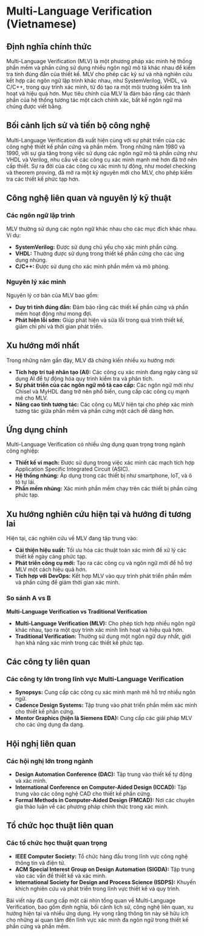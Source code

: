 # Multi-Language Verification (Vietnamese)

## Định nghĩa chính thức

Multi-Language Verification (MLV) là một phương pháp xác minh hệ thống phần mềm và phần cứng sử dụng nhiều ngôn ngữ mô tả khác nhau để kiểm tra tính đúng đắn của thiết kế. MLV cho phép các kỹ sư và nhà nghiên cứu kết hợp các ngôn ngữ lập trình khác nhau, như SystemVerilog, VHDL, và C/C++, trong quy trình xác minh, từ đó tạo ra một môi trường kiểm tra linh hoạt và hiệu quả hơn. Mục tiêu chính của MLV là đảm bảo rằng các thành phần của hệ thống tương tác một cách chính xác, bất kể ngôn ngữ mà chúng được viết bằng.

## Bối cảnh lịch sử và tiến bộ công nghệ

Multi-Language Verification đã xuất hiện cùng với sự phát triển của các công nghệ thiết kế phần cứng và phần mềm. Trong những năm 1980 và 1990, với sự gia tăng trong việc sử dụng các ngôn ngữ mô tả phần cứng như VHDL và Verilog, nhu cầu về các công cụ xác minh mạnh mẽ hơn đã trở nên cấp thiết. Sự ra đời của các công cụ xác minh tự động, như model checking và theorem proving, đã mở ra một kỷ nguyên mới cho MLV, cho phép kiểm tra các thiết kế phức tạp hơn.

## Công nghệ liên quan và nguyên lý kỹ thuật

### Các ngôn ngữ lập trình

MLV thường sử dụng các ngôn ngữ khác nhau cho các mục đích khác nhau. Ví dụ:

- **SystemVerilog:** Được sử dụng chủ yếu cho xác minh phần cứng.
- **VHDL:** Thường được sử dụng trong thiết kế phần cứng cho các ứng dụng nhúng.
- **C/C++:** Được sử dụng cho xác minh phần mềm và mô phỏng.

### Nguyên lý xác minh

Nguyên lý cơ bản của MLV bao gồm:

- **Duy trì tính đúng đắn:** Đảm bảo rằng các thiết kế phần cứng và phần mềm hoạt động như mong đợi.
- **Phát hiện lỗi sớm:** Giúp phát hiện và sửa lỗi trong quá trình thiết kế, giảm chi phí và thời gian phát triển.

## Xu hướng mới nhất

Trong những năm gần đây, MLV đã chứng kiến nhiều xu hướng mới:

- **Tích hợp trí tuệ nhân tạo (AI):** Các công cụ xác minh đang ngày càng sử dụng AI để tự động hóa quy trình kiểm tra và phân tích.
- **Sự phát triển của các ngôn ngữ mô tả cao cấp:** Các ngôn ngữ mới như Chisel và MyHDL đang trở nên phổ biến, cung cấp các công cụ mạnh mẽ cho MLV.
- **Nâng cao tính tương tác:** Các công cụ MLV hiện tại cho phép xác minh tương tác giữa phần mềm và phần cứng một cách dễ dàng hơn.

## Ứng dụng chính

Multi-Language Verification có nhiều ứng dụng quan trọng trong ngành công nghiệp:

- **Thiết kế vi mạch:** Được sử dụng trong việc xác minh các mạch tích hợp Application Specific Integrated Circuit (ASIC).
- **Hệ thống nhúng:** Áp dụng trong các thiết bị như smartphone, IoT, và ô tô tự lái.
- **Phần mềm nhúng:** Xác minh phần mềm chạy trên các thiết bị phần cứng phức tạp.

## Xu hướng nghiên cứu hiện tại và hướng đi tương lai

Hiện tại, các nghiên cứu về MLV đang tập trung vào:

- **Cải thiện hiệu suất:** Tối ưu hóa các thuật toán xác minh để xử lý các thiết kế ngày càng phức tạp.
- **Phát triển công cụ mới:** Tạo ra các công cụ và ngôn ngữ mới để hỗ trợ MLV một cách hiệu quả hơn.
- **Tích hợp với DevOps:** Kết hợp MLV vào quy trình phát triển phần mềm và phần cứng để giảm thời gian xác minh.

### So sánh A vs B

**Multi-Language Verification vs Traditional Verification**

- **Multi-Language Verification (MLV):** Cho phép tích hợp nhiều ngôn ngữ khác nhau, tạo ra một quy trình xác minh linh hoạt và hiệu quả hơn.
- **Traditional Verification:** Thường sử dụng một ngôn ngữ duy nhất, giới hạn khả năng xác minh trong các thiết kế phức tạp.

## Các công ty liên quan

### Các công ty lớn trong lĩnh vực Multi-Language Verification

- **Synopsys:** Cung cấp các công cụ xác minh mạnh mẽ hỗ trợ nhiều ngôn ngữ.
- **Cadence Design Systems:** Tập trung vào phát triển phần mềm xác minh cho thiết kế phần cứng.
- **Mentor Graphics (hiện là Siemens EDA):** Cung cấp các giải pháp MLV cho các ứng dụng đa dạng.

## Hội nghị liên quan

### Các hội nghị lớn trong ngành

- **Design Automation Conference (DAC):** Tập trung vào thiết kế tự động và xác minh.
- **International Conference on Computer-Aided Design (ICCAD):** Tập trung vào các công nghệ CAD cho thiết kế phần cứng.
- **Formal Methods in Computer-Aided Design (FMCAD):** Nơi các chuyên gia thảo luận về các phương pháp chính thức trong xác minh.

## Tổ chức học thuật liên quan

### Các tổ chức học thuật quan trọng

- **IEEE Computer Society:** Tổ chức hàng đầu trong lĩnh vực công nghệ thông tin và điện tử.
- **ACM Special Interest Group on Design Automation (SIGDA):** Tập trung vào các vấn đề thiết kế và xác minh.
- **International Society for Design and Process Science (ISDPS):** Khuyến khích nghiên cứu và phát triển trong lĩnh vực thiết kế và quy trình.

Bài viết này đã cung cấp một cái nhìn tổng quan về Multi-Language Verification, bao gồm định nghĩa, bối cảnh lịch sử, công nghệ liên quan, xu hướng hiện tại và nhiều ứng dụng. Hy vọng rằng thông tin này sẽ hữu ích cho những ai quan tâm đến lĩnh vực xác minh đa ngôn ngữ trong thiết kế phần cứng và phần mềm.